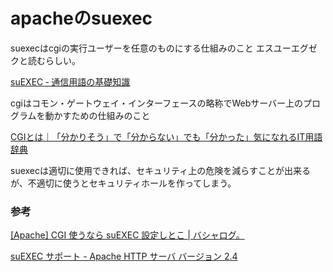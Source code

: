 # apacheのsuexec

suexecはcgiの実行ユーザーを任意のものにする仕組みのこと
エスユーエグゼクと読むらしい。

[suEXEC ‐ 通信用語の基礎知識](https://www.wdic.org/w/TECH/suEXEC)

cgiはコモン・ゲートウェイ・インターフェースの略称でWebサーバー上のプログラムを動かすための仕組みのこと

[CGIとは｜「分かりそう」で「分からない」でも「分かった」気になれるIT用語辞典](https://wa3.i-3-i.info/word112.html)

suexecは適切に使用できれば、セキュリティ上の危険を減らすことが出来るが、不適切に使うとセキュリティホールを作ってしまう。

### 参考

[[Apache] CGI 使うなら suEXEC 設定しとこ \| バシャログ。](http://bashalog.c-brains.jp/12/01/24-114146.php)

[suEXEC サポート \- Apache HTTP サーバ バージョン 2\.4](https://httpd.apache.org/docs/2.4/ja/suexec.html)